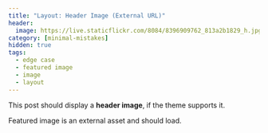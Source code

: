 ```yaml
---
title: "Layout: Header Image (External URL)"
header:
  image: https://live.staticflickr.com/8084/8396909762_813a2b1829_h.jpg
category: [minimal-mistakes]
hidden: true
tags:
  - edge case
  - featured image
  - image
  - layout
---
```


This post should display a **header image**, if the theme supports it.

Featured image is an external asset and should load.
<!--stackedit_data:
eyJoaXN0b3J5IjpbLTMxNjA2MDUxM119
-->
